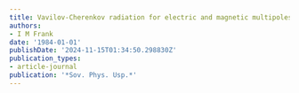```yaml
---
title: Vavilov-Cherenkov radiation for electric and magnetic multipoles
authors:
- I M Frank
date: '1984-01-01'
publishDate: '2024-11-15T01:34:50.298830Z'
publication_types:
- article-journal
publication: '*Sov. Phys. Usp.*'
---
```

